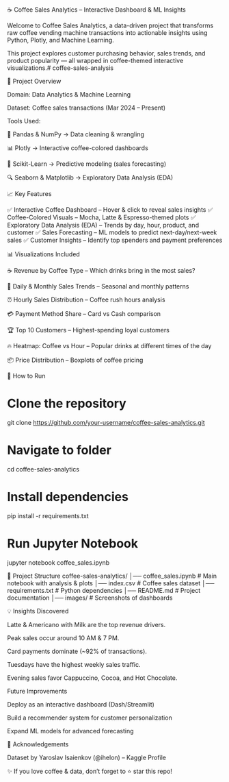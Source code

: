 ☕ Coffee Sales Analytics – Interactive Dashboard & ML Insights

Welcome to Coffee Sales Analytics, a data-driven project that transforms raw coffee vending machine transactions into actionable insights using Python, Plotly, and Machine Learning.

This project explores customer purchasing behavior, sales trends, and product popularity — all wrapped in coffee-themed interactive visualizations.# coffee-sales-analysis

🔎 Project Overview

Domain: Data Analytics & Machine Learning

Dataset: Coffee sales transactions (Mar 2024 – Present)

Tools Used:

🐼 Pandas & NumPy → Data cleaning & wrangling

📊 Plotly → Interactive coffee-colored dashboards

🤖 Scikit-Learn → Predictive modeling (sales forecasting)

🔍 Seaborn & Matplotlib → Exploratory Data Analysis (EDA)

📈 Key Features

✅ Interactive Coffee Dashboard – Hover & click to reveal sales insights
✅ Coffee-Colored Visuals – Mocha, Latte & Espresso-themed plots
✅ Exploratory Data Analysis (EDA) – Trends by day, hour, product, and customer
✅ Sales Forecasting – ML models to predict next-day/next-week sales
✅ Customer Insights – Identify top spenders and payment preferences

📊 Visualizations Included

☕ Revenue by Coffee Type – Which drinks bring in the most sales?

📆 Daily & Monthly Sales Trends – Seasonal and monthly patterns

⏰ Hourly Sales Distribution – Coffee rush hours analysis

💳 Payment Method Share – Card vs Cash comparison

🏆 Top 10 Customers – Highest-spending loyal customers

🔥 Heatmap: Coffee vs Hour – Popular drinks at different times of the day

📦 Price Distribution – Boxplots of coffee pricing

🚀 How to Run
# Clone the repository
git clone https://github.com/your-username/coffee-sales-analytics.git

# Navigate to folder
cd coffee-sales-analytics

# Install dependencies
pip install -r requirements.txt

# Run Jupyter Notebook
jupyter notebook coffee_sales.ipynb

📂 Project Structure
coffee-sales-analytics/
│── coffee_sales.ipynb        # Main notebook with analysis & plots
│── index.csv                 # Coffee sales dataset
│── requirements.txt          # Python dependencies
│── README.md                 # Project documentation
│── images/                   # Screenshots of dashboards

💡 Insights Discovered

Latte & Americano with Milk are the top revenue drivers.

Peak sales occur around 10 AM & 7 PM.

Card payments dominate (~92% of transactions).

Tuesdays have the highest weekly sales traffic.

Evening sales favor Cappuccino, Cocoa, and Hot Chocolate.

Future Improvements

Deploy as an interactive dashboard (Dash/Streamlit)

Build a recommender system for customer personalization

Expand ML models for advanced forecasting

🤝 Acknowledgements

Dataset by Yaroslav Isaienkov (@ihelon) – Kaggle Profile

 ✨ If you love coffee & data, don’t forget to ⭐ star this repo!
